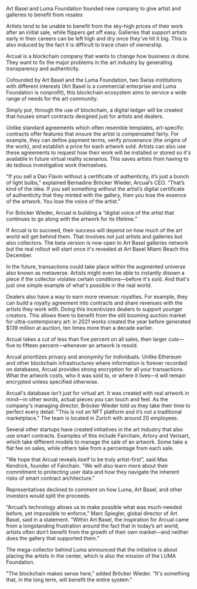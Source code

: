 Art Basel and Luma Foundation founded new company to give artist and galleries to benefit from resales

Artists tend to be unable to benefit from the sky-high prices of their work after an initial sale, while flippers get off easy. Galleries that support artists early in their careers can be left high and dry once they've hit it big. This is also induced by the fact it is difficult to trace chain of ownership.

Arcual is a blockchain company that wants to change how business is done. They want to fix the major problems in the art industry by generating transparency and authenticity.

Cofounded by Art Basel and the Luma Foundation, two Swiss institutions with different interests (Art Basel is a commercial enterprise and Luma Foundation is nonprofit), this blockchain ecosystem aims to service a wide range of needs for the art community.

Simply put, through the use of blockchain, a digital ledger will be created that houses smart contracts designed just for artists and dealers.

Unlike standard agreements which often resemble templates, art-specific contracts offer features that ensure the artist is compensated fairly. For example, they can define payment terms, verify provenance (the origins of the work), and establish a price for each artwork sold. Artists can also use these agreements to request how their work will be installed or stored so it's available in future virtual reality scenarios. This saves artists from having to do tedious investigative work themselves.

“If you sell a Dan Flavin without a certificate of authenticity, it’s just a bunch of light bulbs,” explained Bernadine Bröcker Wieder, Arcual’s CEO. “That’s kind of the idea. If you sell something without the artist’s digital certificate of authenticity that they minted with the gallery, then you lose the essence of the artwork. You lose the voice of the artist.”

For Bröcker Wieder, Arcual is building a “digital voice of the artist that continues to go along with the artwork for its lifetime.”

If Arcual is to succeed, their success will depend on how much of the art world will get behind them. That involves not just artists and galleries but also collectors. The beta version is now open to Art Basel galleries network but the real rollout will start once it's revealed at Art Basel Miami Beach this December.

In the future, transactions could take place within the augmented universe also known as metaverse. Artists might even be able to instantly disown a piece if the collector violates certain conditions—before it's sold. And that's just one simple example of what's possible in the real world.

Dealers also have a way to earn more revenue: royalties. For example, they can build a royalty agreement into contracts and share revenues with the artists they work with. Doing this incentivizes dealers to support younger creators. This allows them to benefit from the still booming auction market for ultra-contemporary art: in 2021 works created the year before generated $139 million at auction, ten times more than a decade earlier.

Arcual takes a cut of less than five percent on all sales, then larger cuts—five to fifteen percent—whenever an artwork is resold.

Arcual prioritizes privacy and anonymity for individuals. Unlike Ethereum and other blockchain infrastructures where information is forever recorded on databases, Arcual provides strong encryption for all your transactions. What the artwork costs, who it was sold to, or where it lives—it will remain encrypted unless specified otherwise.

Arcual's database isn't just for virtual art. It was created with real artwork in mind—in other words, actual pieces you can touch and feel. As the company's managing director, Bröcker Wieder told us they take their time to perfect every detail: "This is not an NFT platform and it’s not a traditional marketplace." The team is located in Zurich with around 20 employees.

Several other startups have created initiatives in the art industry that also use smart contracts. Examples of this include Fairchain, Artory and Verisart, which take different models to manage the sale of an artwork. Some take a flat fee on sales, while others take from a percentage from each sale.

"We hope that Arcual reveals itself to be truly artist-first", said Max Kendrick, founder of Fairchain. "We will also learn more about their commitment to protecting user data and how they navigate the inherent risks of smart contract architecture."

Representatives declined to comment on how Luma, Art Basel, and other investors would split the proceeds.

“Arcual’s technology allows us to make possible what was much-needed before, yet impossible to enforce,” Marc Spiegler, global director of Art Basel, said in a statement. “Within Art Basel, the inspiration for Arcual came from a longstanding frustration around the fact that in today’s art world, artists often don’t benefit from the growth of their own market—and neither does the gallery that supported them.”

The mega-collector behind Luma announced that the initiative is about placing the artists in the center, which is also the mission of the LUMA Foundation.

"The blockchain makes sense here," added Bröcker Wieder. "It's something that, in the long term, will benefit the entire system."

